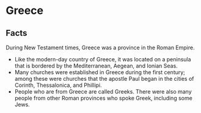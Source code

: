 # Greece

## Facts

During New Testament times, Greece was a province in the Roman Empire.

* Like the modern-day country of Greece, it was located on a peninsula that is bordered by the Mediterranean, Aegean, and Ionian Seas.
* Many churches were established in Greece during the first century; among these were churches that the apostle Paul began in the cities of Corinth, Thessalonica, and Phillipi.
* People who are from Greece are called Greeks. There were also many people from other Roman provinces who spoke Greek, including some Jews.